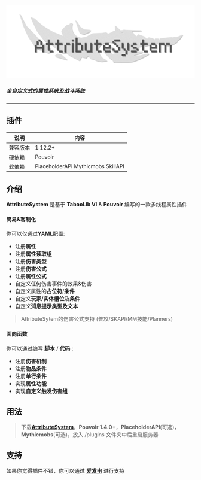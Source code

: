 ![icon](./images/icon.png)

##### **全自定义式**的**属性系统**及**战斗系统**

***

## 插件

|说明|内容|
|--|--|
|兼容版本|1.12.2+|
|硬依赖|Pouvoir|
|软依赖|PlaceholderAPI Mythicmobs SkillAPI|

## 介绍

**AttributeSystem** 是基于 **TabooLib VI** & **Pouvoir** 编写的一款多线程属性插件

#### **简易&客制化**

 你可以仅通过**YAML**配置:

- 注册**属性**
- 注册**属性读取组**
- 注册**伤害类型**
- 注册**伤害公式**
- 注册**属性公式**
- 自定义任何伤害事件的效果&伤害
- 自定义属性的**占位符**/**条件**
- 自定义**玩家/实体槽位**及**条件**
- 自定义**消息提示类型及文本**

> AttributeSytem的伤害公式支持  (普攻/SKAPI/MM技能/Planners)

#### **面向函数**

你可以通过编写 **脚本** / **代码** :

- 注册**伤害机制**
- 注册**物品条件**
- 注册**单行条件**
- 实现**属性功能**
- 实现**自定义触发伤害组**

## 用法

> 下载[**AttributeSystem**](https://www.mcbbs.net/thread-1307249-1-1.html)，**Pouvoir 1.4.0+**，**PlaceholderAPI**(可选)，**Mythicmobs**(可选)，放入 /plugins 文件夹中后重启服务器

## 支持

如果你觉得插件不错，你可以通过 [**爱发电**](https://afdian.net/@glom_) 进行支持